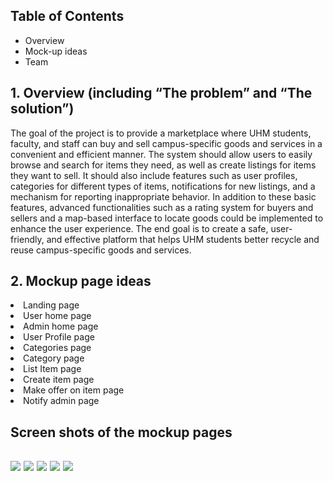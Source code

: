## Table of Contents

*   Overview
*   Mock-up ideas
*   Team
  
<h2> 1. Overview (including “The problem” and “The solution”) </h2>
<p>The goal of the project is to provide a marketplace where UHM students, faculty, and staff can buy and sell campus-specific goods and services in a convenient and efficient manner. The system should allow users to easily browse and search for items they need, as well as create listings for items they want to sell. It should also include features such as user profiles, categories for different types of items, notifications for new listings, and a mechanism for reporting inappropriate behavior. In addition to these basic features, advanced functionalities such as a rating system for buyers and sellers and a map-based interface to locate goods could be implemented to enhance the user experience. The end goal is to create a safe, user-friendly, and effective platform that helps UHM students better recycle and reuse campus-specific goods and services.<p>

<h2> 2. Mockup page ideas </h2>
  <li>Landing page</li>
  <li>User home page</li>
  <li>Admin home page</li>
  <li>User Profile page</li>
  <li>Categories page</li>
  <li>Category page</li>
  <li>List Item page</li>
  <li>Create item page</li>
  <li>Make offer on item page</li>
  <li>Notify admin page</li>


<h2> Screen shots of the mockup pages <h2>
<Image src="../image/mockupPage1.png">
<Image src="../image/mockupPage2.png">
<Image src="../image/mockupPage3.png">
<Image src="../image/mockupPage4.png">
<Image src="../image/mockupPage5.png">
  
 

